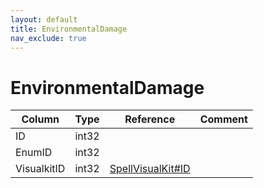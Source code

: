 ```yaml
---
layout: default
title: EnvironmentalDamage
nav_exclude: true
---
```

# EnvironmentalDamage

| Column | Type | Reference | Comment |
|--------|------|-----------|---------|
|ID|int32|||
|EnumID|int32|||
|VisualkitID|int32|[SpellVisualKit#ID](SpellVisualKit)||
